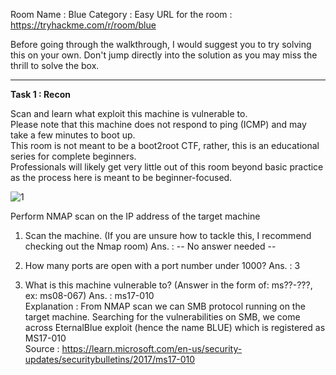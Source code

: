 Room Name : Blue
Category : Easy
URL for the room : https://tryhackme.com/r/room/blue

Before going through the walkthrough, I would suggest you to try solving this on your own. Don't jump directly into the solution as you may miss the thrill to solve the box.  

--------------------------------------------------------------------------------------------------------------------

**Task 1 : Recon**

Scan and learn what exploit this machine is vulnerable to.   
Please note that this machine does not respond to ping (ICMP) and may take a few minutes to boot up.   
This room is not meant to be a boot2root CTF, rather, this is an educational series for complete beginners.   
Professionals will likely get very little out of this room beyond basic practice as the process here is meant to be beginner-focused. 

![1](https://github.com/ankushkaudi/TryHackMe-Walkthroughs/assets/111695465/6e34d753-0d8c-4c0c-9459-5ee9833b4102)

Perform NMAP scan on the IP address of the target machine

1. Scan the machine. (If you are unsure how to tackle this, I recommend checking out the Nmap room)
Ans. : -- No answer needed --

2. How many ports are open with a port number under 1000?
Ans. : 3

3. What is this machine vulnerable to? (Answer in the form of: ms??-???, ex: ms08-067)
Ans. : ms17-010  
Explanation : From NMAP scan we can SMB protocol running on the target machine. Searching for the vulnerabilities on SMB, we come across EternalBlue exploit (hence the name BLUE) which is registered as MS17-010  
Source : https://learn.microsoft.com/en-us/security-updates/securitybulletins/2017/ms17-010  
